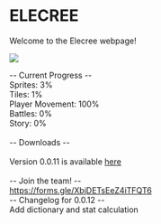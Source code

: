 # ELECREE

Welcome to the Elecree webpage!

![](eclogo.png)

-- Current Progress --<br>
Sprites: 3%<br>
Tiles: 1%<br>
Player Movement: 100%<br>
Battles: 0%<br>
Story: 0%<br>
<br>
-- Downloads --<br>
<br>
Version 0.0.11 is available [here](https://thefreepenguin.itch.io/elecree)<br>
<br>
-- Join the team! --
<br>
https://forms.gle/XbjDETsEeZ4iTFQT6
<br>
-- Changelog for 0.0.12 --<br>
Add dictionary and stat calculation
